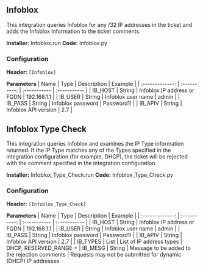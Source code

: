 ## Infoblox
This integration queries Infoblox for any /32 IP addresses in the ticket and adds the Infoblox information to the ticket comments.

**Installer:** Infoblox.run
**Code:** Infoblox.py

### Configuration

**Header:** `[Infoblox]`

**Parameters**
| Name | Type | Description | Example |
| :-------------: | :----------: | :----------- | :----------- |
| IB_HOST | String | Infoblox IP address or FQDN | 192.168.1.1 |
| IB_USER | String | Infoblox user name | admin |
| IB_PASS | String | Infoblox password | Password1! |
| IB_APIV | String | Infoblox API version | 2.7 |

## Infoblox Type Check
This integration queries Infoblox and examines the IP Type information returned.  If the IP Type matches any of the Types specified in the integration configuration (for example, DHCP), the ticket will be rejected with the comment specified in the integration configuration.

**Installer:** Infoblox_Type_Check.run
**Code:** Infoblox_Type_Check.py

### Configuration

**Header:** `[Infoblox_Type_Check]`

**Parameters**
| Name | Type | Description | Example |
| :-------------: | :----------: | :----------- | :----------- |
| IB_HOST | String | Infoblox IP address or FQDN | 192.168.1.1 |
| IB_USER | String | Infoblox user name | admin |
| IB_PASS | String | Infoblox password | Password1! |
| IB_APIV | String | Infoblox API version | 2.7 |
| IB_TYPES | List | List of IP address types | DHCP, RESERVED_RANGE +
| IB_MESG | String | Message to be added to the rejection comments | Requests may not be submitted for dynamic (DHCP) IP addresses
